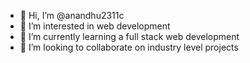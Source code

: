 - 👋 Hi, I’m @anandhu2311c
- 👀 I’m interested in web development
- 🌱 I’m currently learning a full stack web development
- 💞️ I’m looking to collaborate on industry level projects

<!---
anandhu081142/anandhu081142 is a ✨ special ✨ repository because its `README.md` (this file) appears on your GitHub profile.
You can click the Preview link to take a look at your changes.
--->
